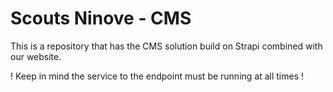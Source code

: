 # Scouts Ninove - CMS 

This is a repository that has the CMS solution build on Strapi combined with our website.

! Keep in mind the service to the endpoint must be running at all times !